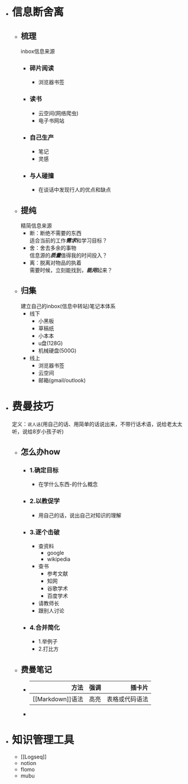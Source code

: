 - # 信息断舍离
	- ## 梳理  
	  inbox信息来源
		- ### 碎片阅读
			- 浏览器书签
		- ### 读书
			- 云空间(网络爬虫)
			- 电子书网站
		- ### 自己生产
			- 笔记
			- 灵感
		- ### 与人碰撞
			- 在谈话中发现行人的优点和缺点
	- ## 提纯  
	  精简信息来源
		- 断：断绝不需要的东西  
		  适合当前的工作***需求***和学习目标？
		- 舍：舍去多余的事物  
		  信息源的***质量***值得我的时间投入？
		- 离：脱离对物品的执着  
		  需要时候，立刻能找到，***能用***起来？
	- ## 归集  
	  建立自己的inbox(信息中转站)笔记本体系
		- 线下
			- 小黑板
			- 草稿纸
			- 小本本
			- u盘(128G)
			- 机械硬盘(500G)
		- 线上
			- 浏览器书签
			- 云空间
			- 邮箱(gmail/outlook)
- # 费曼技巧  
  定义：`说人话`(用自己的话、用简单的话说出来，不带行话术语，说给老太太听，说给8岁小孩子听)
	- ## 怎么办how
		- ### 1.确定目标
			- 在学什么东西-的什么概念
		- ### 2.以教促学
			- 用自己的话，说出自己对知识的理解
		- ### 3.逐个击破
			- 查资料
				- google
				- wikipedia
			- 查书
				- 参考文献
				- 知网
				- 谷歌学术
				- 百度学术
			- 请教师长
			- 跟别人讨论
		- ### 4.合并简化
			- 1.举例子
			- 2.打比方
	- ## 费曼笔记
		- |方法|强调|插卡片|  
		  |---:|---:|---:|  
		  |[[Markdown]]语法|高亮|表格或代码语法|
		-
- # 知识管理工具
	- [[Logseq]]
	- notion
	- flomo
	- mubu